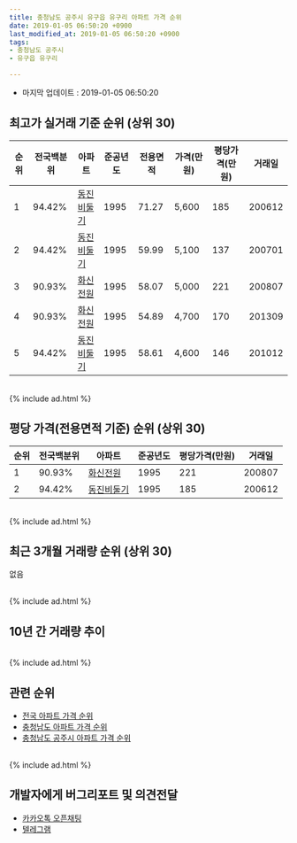 ```yaml
---
title: 충청남도 공주시 유구읍 유구리 아파트 가격 순위
date: 2019-01-05 06:50:20 +0900
last_modified_at: 2019-01-05 06:50:20 +0900
tags:
- 충청남도 공주시
- 유구읍 유구리

---
```


* 마지막 업데이트 : 2019-01-05 06:50:20

## 최고가 실거래 기준 순위 (상위 30)


|순위|전국백분위|아파트|준공년도|전용면적|가격(만원)|평당가격(만원)|거래일|
|---|---|---|---|---|---|---|---|
|1|94.42%|[동진비둘기](https://search.naver.com/search.naver?query=%EC%B6%A9%EC%B2%AD%EB%82%A8%EB%8F%84+%EA%B3%B5%EC%A3%BC%EC%8B%9C+%EC%9C%A0%EA%B5%AC%EC%9D%8D+%EC%9C%A0%EA%B5%AC%EB%A6%AC+%EB%8F%99%EC%A7%84%EB%B9%84%EB%91%98%EA%B8%B0)|1995|71.27|5,600|185|200612|
|2|94.42%|[동진비둘기](https://search.naver.com/search.naver?query=%EC%B6%A9%EC%B2%AD%EB%82%A8%EB%8F%84+%EA%B3%B5%EC%A3%BC%EC%8B%9C+%EC%9C%A0%EA%B5%AC%EC%9D%8D+%EC%9C%A0%EA%B5%AC%EB%A6%AC+%EB%8F%99%EC%A7%84%EB%B9%84%EB%91%98%EA%B8%B0)|1995|59.99|5,100|137|200701|
|3|90.93%|[화신전원](https://search.naver.com/search.naver?query=%EC%B6%A9%EC%B2%AD%EB%82%A8%EB%8F%84+%EA%B3%B5%EC%A3%BC%EC%8B%9C+%EC%9C%A0%EA%B5%AC%EC%9D%8D+%EC%9C%A0%EA%B5%AC%EB%A6%AC+%ED%99%94%EC%8B%A0%EC%A0%84%EC%9B%90)|1995|58.07|5,000|221|200807|
|4|90.93%|[화신전원](https://search.naver.com/search.naver?query=%EC%B6%A9%EC%B2%AD%EB%82%A8%EB%8F%84+%EA%B3%B5%EC%A3%BC%EC%8B%9C+%EC%9C%A0%EA%B5%AC%EC%9D%8D+%EC%9C%A0%EA%B5%AC%EB%A6%AC+%ED%99%94%EC%8B%A0%EC%A0%84%EC%9B%90)|1995|54.89|4,700|170|201309|
|5|94.42%|[동진비둘기](https://search.naver.com/search.naver?query=%EC%B6%A9%EC%B2%AD%EB%82%A8%EB%8F%84+%EA%B3%B5%EC%A3%BC%EC%8B%9C+%EC%9C%A0%EA%B5%AC%EC%9D%8D+%EC%9C%A0%EA%B5%AC%EB%A6%AC+%EB%8F%99%EC%A7%84%EB%B9%84%EB%91%98%EA%B8%B0)|1995|58.61|4,600|146|201012|


<br>
{% include ad.html %}
<br>

## 평당 가격(전용면적 기준) 순위 (상위 30)


|순위|전국백분위|아파트|준공년도|평당가격(만원)|거래일|
|---|---|---|---|---|---|
|1|90.93%|[화신전원](https://search.naver.com/search.naver?query=%EC%B6%A9%EC%B2%AD%EB%82%A8%EB%8F%84+%EA%B3%B5%EC%A3%BC%EC%8B%9C+%EC%9C%A0%EA%B5%AC%EC%9D%8D+%EC%9C%A0%EA%B5%AC%EB%A6%AC+%ED%99%94%EC%8B%A0%EC%A0%84%EC%9B%90)|1995|221|200807|
|2|94.42%|[동진비둘기](https://search.naver.com/search.naver?query=%EC%B6%A9%EC%B2%AD%EB%82%A8%EB%8F%84+%EA%B3%B5%EC%A3%BC%EC%8B%9C+%EC%9C%A0%EA%B5%AC%EC%9D%8D+%EC%9C%A0%EA%B5%AC%EB%A6%AC+%EB%8F%99%EC%A7%84%EB%B9%84%EB%91%98%EA%B8%B0)|1995|185|200612|


<br>
{% include ad.html %}
<br>

## 최근 3개월 거래량 순위 (상위 30)

없음

<br>
{% include ad.html %}
<br>

## 10년 간 거래량 추이


<div style="width:100%;">
    <canvas id="deal_progress" height="250"></canvas>
</div>

<script>
new Chart(document.getElementById("deal_progress"), {
    type: 'line',
    data: {
        labels: ['200901','200902','200903','200904','200905','200906','200907','200908','200909','200910','200911','200912','201001','201002','201003','201004','201005','201006','201007','201008','201009','201010','201011','201012','201101','201102','201103','201104','201105','201106','201107','201108','201109','201110','201111','201112','201201','201202','201203','201204','201205','201206','201207','201208','201209','201210','201211','201212','201301','201302','201303','201304','201305','201306','201307','201308','201309','201310','201311','201312','201401','201402','201403','201404','201405','201406','201407','201408','201409','201410','201411','201412','201501','201502','201503','201504','201505','201506','201507','201508','201509','201510','201511','201512','201601','201602','201603','201604','201605','201606','201607','201608','201609','201610','201611','201612','201701','201702','201703','201704','201705','201706','201707','201708','201709','201710','201711','201712','201801','201802','201803','201804','201805','201806','201807','201808','201809','201810','201811','201812','201901'],
        datasets: [{
            label: '실거래 수',
            pointRadius: 1,
            data: [2, 0, 1, 1, 0, 2, 1, 1, 1, 1, 1, 2, 0, 1, 2, 0, 1, 1, 0, 0, 1, 0, 2, 2, 0, 5, 1, 1, 0, 1, 1, 0, 0, 1, 0, 1, 0, 0, 1, 8, 1, 3, 2, 0, 2, 0, 1, 1, 0, 4, 1, 1, 1, 2, 0, 1, 3, 1, 1, 0, 1, 1, 0, 1, 1, 2, 1, 1, 1, 0, 1, 0, 1, 0, 3, 2, 0, 1, 3, 0, 1, 0, 0, 1, 1, 0, 0, 1, 1, 0, 0, 0, 1, 4, 0, 0, 0, 0, 0, 3, 2, 1, 0, 1, 2, 1, 0, 1, 2, 0, 1, 0, 2, 1, 1, 2, 0, 2, 0, 0, 0],
            borderColor: "rgba(255, 201, 14, 1)",
            backgroundColor: "rgba(255, 201, 14, 0.5)",
            fill: true,
        }]
    },
    options: {
        responsive: true,
        title: {
            display: true,
            text: '10년간 거래량 추이'
        },
        tooltips: {
            mode: 'index',
            intersect: false,
        },
        hover: {
            mode: 'nearest',
            intersect: true
        },
        scales: {
            xAxes: [{
                display: true,
                scaleLabel: {
                    display: true,
                    labelString: '년/월'
                }
            }],
            yAxes: [{
                display: true,
                ticks: {
                    suggestedMin: 0,
                },
                scaleLabel: {
                    display: true,
                    labelString: '실거래 수'
                }
            }]
        }
    }
});

</script>


<br>
{% include ad.html %}
<br>

## 관련 순위

- [전국 아파트 가격 순위](https://inasie.github.io/apt-ranking/전국)
- [충청남도 아파트 가격 순위](https://inasie.github.io/apt-ranking/충청남도)
- [충청남도 공주시 아파트 가격 순위](https://inasie.github.io/apt-ranking/충청남도-공주시)


<br>
{% include ad.html %}
<br>

## 개발자에게 버그리포트 및 의견전달

- [카카오톡 오픈채팅](https://open.kakao.com/o/gLJUAP4)
- [텔레그램](https://t.me/inasie)

